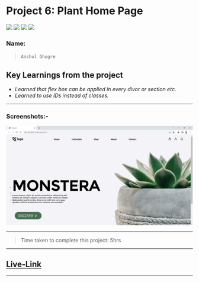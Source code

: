 # Project 6: Plant Home Page

![](https://img.shields.io/badge/HTML-CSS-blue) ![](https://img.shields.io/badge/LCO-iNeuron.ai-lightgrey) ![](https://img.shields.io/badge/Assignment--1-Project--6-success) ![](https://img.shields.io/badge/Full--Stack--Java--Dev-Bootcamp-yellowgreen)

### Name:

> `Anshul Ghogre`

## Key Learnings from the project

- _Learned that flex box can be applied in every divor or section etc._
- _Learned to use IDs instead of classes._

---

### Screenshots:-

![Project2](./a6.png)

---

> Time taken to complete this project: 5hrs

---

## [Live-Link](https://project-5-crypto-landing-page.netlify.app//)

---
